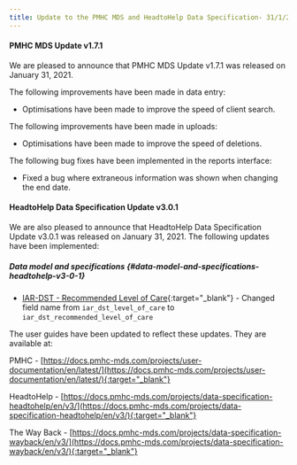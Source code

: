 ```yaml
---
title: Update to the PMHC MDS and HeadtoHelp Data Specification- 31/1/2021
---
```


#### PMHC MDS Update v1.7.1 ####

We are pleased to announce that PMHC MDS Update v1.7.1 was released on January 31, 2021.

The following improvements have been made in data entry:
* Optimisations have been made to improve the speed of client search.

The following improvements have been made in uploads:
* Optimisations have been made to improve the speed of deletions.

The following bug fixes have been implemented in the reports interface:
* Fixed a bug where extraneous information was shown when changing the end date.

#### HeadtoHelp Data Specification Update v3.0.1 ####

We are also pleased to announce that HeadtoHelp Data Specification Update
v3.0.1 was released on January 31, 2021. The following updates have been implemented:

##### Data model and specifications {#data-model-and-specifications-headtohelp-v3-0-1}

* [IAR-DST - Recommended Level of Care](https://docs.pmhc-mds.com/projects/data-specification-headtohelp/en/v3/data-specification/data-model-and-specifications.html#iar-dst-recommended-level-of-care){:target="_blank"} - Changed field name from `iar_dst_level_of_care` to `iar_dst_recommended_level_of_care`

The user guides have been updated to reflect these updates. They are available at:

PMHC - [https://docs.pmhc-mds.com/projects/user-documentation/en/latest/](https://docs.pmhc-mds.com/projects/user-documentation/en/latest/){:target="_blank"}

HeadtoHelp - [https://docs.pmhc-mds.com/projects/data-specification-headtohelp/en/v3/](https://docs.pmhc-mds.com/projects/data-specification-headtohelp/en/v3/){:target="_blank"}

The Way Back - [https://docs.pmhc-mds.com/projects/data-specification-wayback/en/v3/](https://docs.pmhc-mds.com/projects/data-specification-wayback/en/v3/){:target="_blank"}
